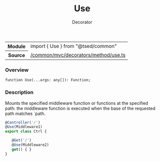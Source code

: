 
<header class="symbol-info-header"><h1 id="use">Use</h1><label class="symbol-info-type-label decorator">Decorator</label></header>
<!-- summary -->
<section class="symbol-info"><table class="is-full-width"><tbody><tr><th>Module</th><td><div class="lang-typescript"><span class="token keyword">import</span> { Use }&nbsp;<span class="token keyword">from</span>&nbsp;<span class="token string">"@tsed/common"</span></div></td></tr><tr><th>Source</th><td><a href="https://github.com/Romakita/ts-express-decorators/blob/v4.13.3/src//common/mvc/decorators/method/use.ts#L0-L0">/common/mvc/decorators/method/use.ts</a></td></tr></tbody></table></section>
<!-- overview -->


### Overview


<pre><code class="typescript-lang ">function <span class="token function">Use</span><span class="token punctuation">(</span>...args<span class="token punctuation">:</span> <span class="token keyword">any</span><span class="token punctuation">[</span><span class="token punctuation">]</span><span class="token punctuation">)</span><span class="token punctuation">:</span> Function<span class="token punctuation">;</span></code></pre>


<!-- Parameters -->

<!-- Description -->


### Description

Mounts the specified middleware function or functions at the specified path: the middleware function is executed when
the base of the requested path matches `path.

```typescript
@Controller('/')
@Use(Middleware1)
export class Ctrl {

   @Get('/')
   @Use(Middleware2)
   get() { }
}

```

<!-- Members -->

